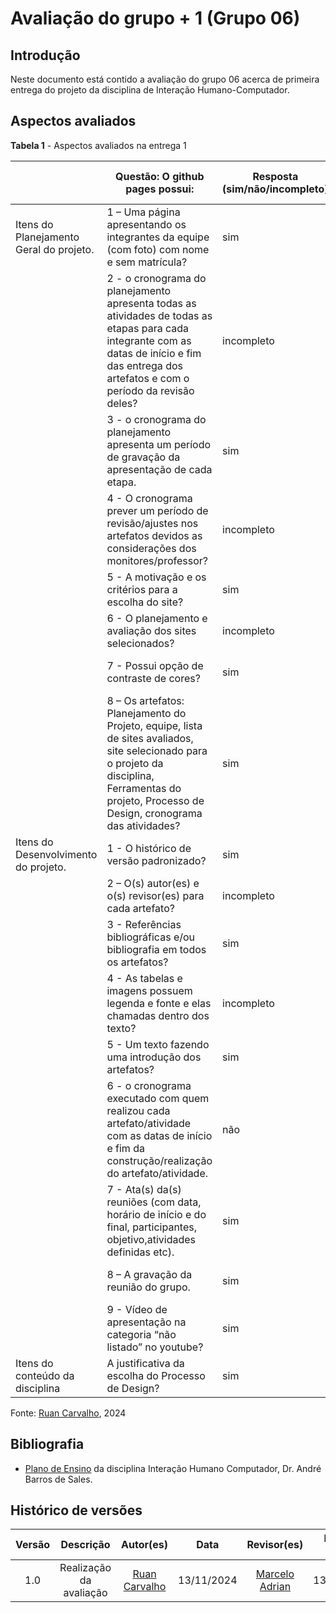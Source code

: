 # Avaliação do grupo + 1 (Grupo 06)

## Introdução
Neste documento está contido a avaliação do grupo 06 acerca de primeira entrega do projeto da disciplina de Interação Humano-Computador. 

## Aspectos avaliados

**Tabela 1** - Aspectos avaliados na entrega 1 </p>

|                                         | Questão: O github pages possui:                                                                                                                                                                    | Resposta (sim/não/incompleto) | Versão, data e horário da avaliação |
| --------------------------------------- | -------------------------------------------------------------------------------------------------------------------------------------------------------------------------------------------------- | ----------------------------- | ----------------------------------- |
| Itens do Planejamento Geral do projeto. | 1 – Uma página apresentando os integrantes da equipe (com foto) com nome e sem matrícula?                                                                                                          | sim                           | 1.0, 13/11/2024, 16:00              |
|                                         | 2 - o cronograma do planejamento apresenta todas as atividades de todas as etapas para cada integrante com as datas de início e fim das entrega dos artefatos e com o período da revisão deles?    | incompleto                    | 1.3, 13/11/2024, 16:08              |
|                                         | 3 - o cronograma do planejamento apresenta um período de gravação da apresentação de cada etapa.                                                                                                   | sim                           | 1.3, 13/11/2024, 16:09              |
|                                         | 4 - O cronograma prever um período de revisão/ajustes nos artefatos devidos as considerações dos monitores/professor?                                                                              | incompleto                    | 1.3, 13/11/2024, 16:11              |
|                                         | 5 - A motivação e os critérios para a escolha do site?                                                                                                                                             | sim                           | 1.1, 13/11/2024, 19:05              |
|                                         | 6 - O planejamento e avaliação dos sites selecionados?                                                                                                                                             | incompleto                    | 1.2, 13/11/2024, 19:13              |
|                                         | 7 - Possui opção de contraste de cores?                                                                                                                                                            | sim                           | 1.0, 13/11/2024, 19:14              |
|                                         | 8 – Os artefatos: Planejamento do Projeto, equipe, lista de sites avaliados, site selecionado para o projeto da disciplina, Ferramentas do projeto, Processo de Design, cronograma das atividades? | sim                           | 1.0, 13/11/2024, 19:17              |
| Itens do Desenvolvimento do projeto.    | 1 - O histórico de versão padronizado?                                                                                                                                                             | sim                           | 1.0, 13/11/2024, 19:17              |
|                                         | 2 – O(s) autor(es) e o(s) revisor(es) para cada artefato?                                                                                                                                          | incompleto                           | 1.0, 13/11/2024, 20:27              |
|                                         | 3 - Referências bibliográficas e/ou bibliografia em todos os artefatos?                                                                                                                            | sim                           | 1.0, 13/11/2024, 19:23              |
|                                         | 4 - As tabelas e imagens possuem legenda e fonte e elas chamadas dentro dos texto?                                                                                                                 | incompleto                    | 1.0, 13/11/2024, 19:24              |
|                                         | 5 - Um texto fazendo uma introdução dos artefatos?                                                                                                                                                 | sim                           | 1.0, 13/11/2024, 19:25              |
|                                         | 6 - o cronograma executado com quem realizou cada artefato/atividade com as datas de início e fim da construção/realização do artefato/atividade.                                                  | não                           | 1.0, 13/11/2024, 19:26              |
|                                         | 7 - Ata(s) da(s) reuniões (com data, horário de início e do final, participantes, objetivo,atividades definidas etc).                                                                              | sim                           | 1.1, 13/11/2024, 19:27              |
|                                         | 8 – A gravação da reunião do grupo.                                                                                                                                                                | sim                           | 1.1, 13/11/2024, 19:28              |
|                                         | 9 - Vídeo de apresentação na categoria “não listado” no youtube?                                                                                                                                   | sim                           | 1.0, 13/11/2024, 19:30              |
| Itens do conteúdo da disciplina         | A justificativa da escolha do Processo de  Design?                                                                                                                                                 | sim                           | 1.0, 13/11/2024, 20:34              |

Fonte: [Ruan Carvalho](https://github.com/Ruan-Carvalho), 2024

## Bibliografia

- [Plano de Ensino](https://aprender3.unb.br/pluginfile.php/2972625/mod_resource/content/56/Plano_de_Ensino%20FIHC%20022024%20Turma%2001%20v1.pdf) da disciplina Interação Humano Computador, Dr. André Barros de Sales.

## Histórico de versões

| Versão |     Descrição      |                     Autor(es)                     |    Data    |                     Revisor(es)                     | Data de revisão |
| :----: | :----------------: | :-----------------------------------------------: | :--------: | :-------------------------------------------------: | :-------------: |
|  1.0   | Realização da avaliação | [Ruan Carvalho](https://github.com/Ruan-Carvalho) | 13/11/2024 | [Marcelo Adrian](https://github.com/Marcelo-Adrian) |   13/11/2024   |

